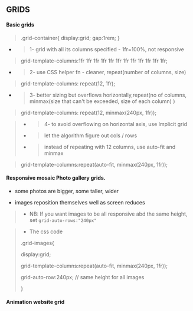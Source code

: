 ##  GRIDS
####  Basic grids
> .grid-container{
> display:grid;
  gap:1rem;
}




- > 1- grid with all its columns specified - 1fr=100%, not responsive
> grid-template-columns:1fr 1fr 1fr 1fr 1fr 1fr 1fr 1fr 1fr 1fr 1fr 1fr;

- >2- use CSS helper fn - cleaner, repeat(number of columns, size) 
>grid-template-columns: repeat(12, 1fr);
    
- >3- better sizing but overflows horizontally,repeat(no of columns, minmax(size that can't be exceeded, size of each column) ) 
>grid-template-columns: repeat(12, minmax(240px, 1fr));


> - >4- to avoid overflowing on horizontal axis, use Implicit grid
> - >let the algorithm figure out cols / rows
> - >instead of repeating with 12 columns, use auto-fit and minmax

>grid-template-columns:repeat(auto-fit, minmax(240px, 1fr));


#### Responsive mosaic Photo gallery grids.
- some photos are bigger, some taller, wider

- images reposition themselves well as screen reduces

> - NB: 
> If you want images to be all responsive abd the same height, set `grid-auto-rows:"240px"`

> - The css code
> 
> .grid-images{
> 
> display:grid;
> 
> grid-template-columns:repeat(auto-fit, minmax(240px, 1fr));
> 
> grid-auto-row:240px;  // same height for all images
> 
> }

####   Animation website grid



